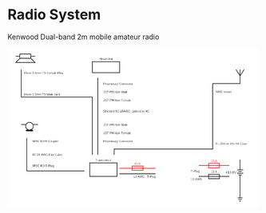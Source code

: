 # Radio System
Kenwood Dual-band 2m mobile amateur radio

![Radio System Diagram](./RadioSystems_v1.png)
